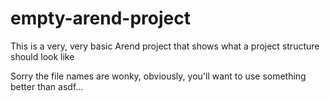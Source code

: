 # empty-arend-project
This is a very, very basic Arend project that shows what a project structure should look like

Sorry the file names are wonky, obviously, you'll want to use something better than asdf...
